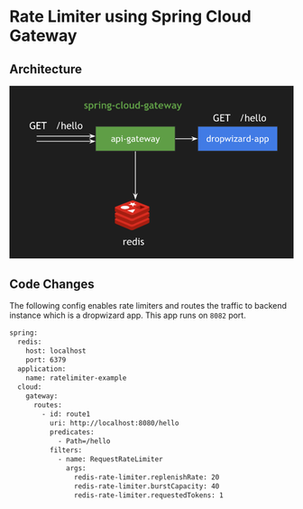 # Rate Limiter using Spring Cloud Gateway

## Architecture
![Architecture](./architecture.png)

## Code Changes

The following config enables rate limiters and routes the traffic to backend instance which is a dropwizard app.
This app runs on `8082` port.

```
spring:
  redis:
    host: localhost
    port: 6379
  application:
    name: ratelimiter-example
  cloud:
    gateway:
      routes:
        - id: route1
          uri: http://localhost:8080/hello
          predicates:
            - Path=/hello
          filters:
            - name: RequestRateLimiter
              args:
                redis-rate-limiter.replenishRate: 20
                redis-rate-limiter.burstCapacity: 40
                redis-rate-limiter.requestedTokens: 1
```